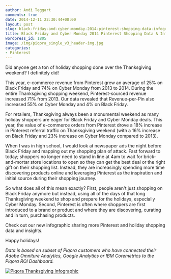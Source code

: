 ```yaml
---
author: Andi Teggart
comments: true
date: 2014-12-11 22:30:44+00:00
layout: post
slug: black-friday-and-cyber-monday-2014-pinterest-shopping-data-infographic
title: Black Friday and Cyber Monday 2014 Pinterest Shopping Data & Infographic
wordpress_id: 1805
image: /img/piqora_single_v3_header-img.jpg
categories:
- Pinterest
---
```


Did anyone get a ton of holiday shopping done over the Thanksgiving weekend? I definitely did!

This year, e-commerce revenue from Pinterest grew an average of 25% on Black Friday and 74% on Cyber Monday from 2013 to 2014. During the entire Thanksgiving shopping weekend, Pinterest-sourced revenue increased 71% from 2013. Our data revealed that Revenue-per-Pin also increased 55% on Cyber Monday and 4% on Black Friday.

For retailers, Thanksgiving always been a monumental weekend as many holiday shoppers are eager for Black Friday and Cyber Monday deals. This year, the value of e-commerce orders from Pinterest drove a 18% increase in Pinterest referral traffic on Thanksgiving weekend (with a 16% increase on Black Friday and 23% increase on Cyber Monday compared to 2013).

When I was in high school, I would look at newspaper ads the night before Black Friday and mapping out my shopping plan of attack. Fast forward to today; shoppers no longer need to stand in line at 4am to wait for brick-and-mortar store locations to open so they can get the best deal or the right gift on their shopping list. Instead, they are increasingly spending more time discovering products online and leveraging Pinterest as the inspiration and initial source during their shopping journey.

So what does all of this mean exactly? First, people aren't just shopping on Black Friday anymore but instead, using all of the days of that long Thanksgiving weekend to shop and prepare for the holidays, especially Cyber Monday. Second, Pinterest is often where shoppers are first introduced to a brand or product and where they are discovering, curating and in turn, purchasing products.

Check out our new infographic sharing more Pinterest and holiday shopping data and insights.

Happy holidays!

_Data is based on subset of Piqora customers who have connected their Adobe Omniture Analytics, Google Analytics or IBM Coremetrics to the Piqora ROI Dashboard._

[![Piqora Thanksgiving Infographic](http://blog.piqora.com/wp-content/uploads/2014/12/Piqora-Thanksgiving-Infographic.jpg)](http://blog.piqora.com/wp-content/uploads/2014/12/Piqora-Thanksgiving-Infographic.jpg)
